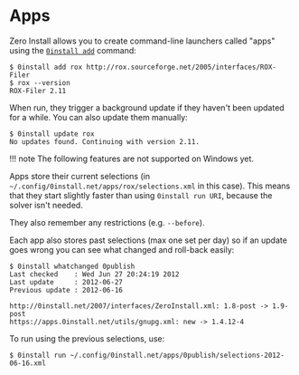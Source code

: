 # Apps

Zero Install allows you to create command-line launchers called "apps" using the [`0install add`](cli.md#add) command:

```shell
$ 0install add rox http://rox.sourceforge.net/2005/interfaces/ROX-Filer
$ rox --version
ROX-Filer 2.11
```

When run, they trigger a background update if they haven't been updated for a while. You can also update them manually:

```shell
$ 0install update rox
No updates found. Continuing with version 2.11.
```

!!! note
    The following features are not supported on Windows yet.

Apps store their current selections (in `~/.config/0install.net/apps/rox/selections.xml` in this case). This means that they start slightly faster than using `0install run URI`, because the solver isn't needed.

They also remember any restrictions (e.g. `--before`).

Each app also stores past selections (max one set per day) so if an update goes wrong you can see what changed and roll-back easily:

```shell
$ 0install whatchanged 0publish
Last checked    : Wed Jun 27 20:24:19 2012
Last update     : 2012-06-27
Previous update : 2012-06-16

http://0install.net/2007/interfaces/ZeroInstall.xml: 1.8-post -> 1.9-post
https://apps.0install.net/utils/gnupg.xml: new -> 1.4.12-4
```

To run using the previous selections, use:

```shell
$ 0install run ~/.config/0install.net/apps/0publish/selections-2012-06-16.xml
```
